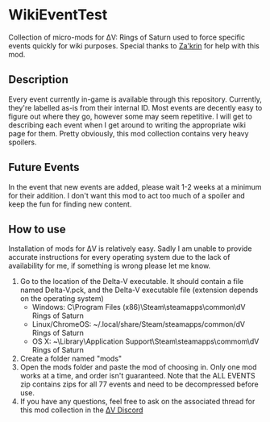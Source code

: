 # WikiEventTest
Collection of micro-mods for ΔV: Rings of Saturn used to force specific events quickly for wiki purposes. Special thanks to [Za'krin](https://github.com/ZakrinYoran) for help with this mod.

## Description
Every event currently in-game is available through this repository. Currently, they're labelled as-is from their internal ID. Most events are decently easy to figure out where they go, however some may seem repetitive. I will get to describing each event when I get around to writing the appropriate wiki page for them. Pretty obviously, this mod collection contains very heavy spoilers.

## Future Events
In the event that new events are added, please wait 1-2 weeks at a minimum for their addition. I don't want this mod to act too much of a spoiler and keep the fun for finding new content.

## How to use
Installation of mods for ΔV is relatively easy. Sadly I am unable to provide accurate instructions for every operating system due to the lack of availability for me, if something is wrong please let me know.

1. Go to the location of the Delta-V executable. It should contain a file named Delta-V.pck, and the Delta-V executable file (extension depends on the operating system)
   - Windows: C\Program Files (x86)\Steam\steamapps\common\dV Rings of Saturn
   - Linux/ChromeOS: ~/.local/share/Steam/steamapps/common/dV Rings of Saturn
   - OS X: ~\Library\Application Support\Steam\steamapps\commom\dV Rings of Saturn
2. Create a folder named "mods"
3. Open the mods folder and paste the mod of choosing in. Only one mod works at a time, and order isn't guaranteed. Note that the ALL EVENTS zip contains zips for all 77 events and need to be decompressed before use.
4. If you have any questions, feel free to ask on the associated thread for this mod collection in the [ΔV Discord](discord.gg/dv)
